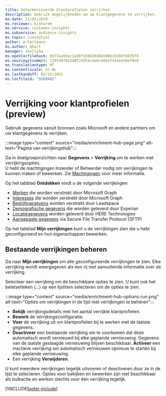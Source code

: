```yaml
---
title: Geharmoniseerde klantprofielen verrijken
description: Gebruik mogelijkheden om uw klantgegevens te verrijken.
ms.date: 11/02/2020
ms.reviewer: kishorem
ms.service: customer-insights
ms.subservice: audience-insights
ms.topic: conceptual
author: m-hartmann
ms.author: mhart
manager: shellyha
ms.openlocfilehash: 6b73aa93ec1a98f2b8d20d02e88bc6304f887078
ms.sourcegitcommit: 139548f8a2d0f24d54c4a6c404a743eeeb8ef8e0
ms.translationtype: HT
ms.contentlocale: nl-NL
ms.lasthandoff: 02/15/2021
ms.locfileid: "5269462"
---
```

# <a name="enrichment-for-customer-profiles-preview"></a>Verrijking voor klantprofielen (preview)

Gebruik gegevens vanuit bronnen zoals Microsoft en andere partners om uw klantgegevens te verrijken.

:::image type="content" source="media/enrichment-hub-page.png" alt-text="Pagina van verrijkingshub":::

Ga in doelgroepinzichten naar **Gegevens** > **Verrijking** om te werken met verrijkingsopties.    
U hebt de machtigingen Inzender of Beheerder nodig om verrijkingen te kunnen maken of bewerken. Zie [Machtigingen](permissions.md) voor meer informatie.

Op het tabblad **Ontdekken** vindt u de volgende verrijkingen:

- [Merken](enrichment-microsoft-graph.md) die worden verstrekt door Microsoft Graph
- [Interesses](enrichment-microsoft-graph.md) die worden verstrekt door Microsoft Graph
- [Bedrijfsgegevens](enrichment-leadspace.md) worden verstrekt door Leadspace
- [Demografische gegevens](enrichment-experian.md) die worden geleverd door Experian
- [Locatiegegevens](enrichment-here.md) worden geleverd door HERE Technologies
- [Aangepaste gegevens](enrichment-SFTP-custom-import.md) via Secure File Transfer Protocol (SFTP)

Op het tabblad **Mijn verrijkingen** kunt u de verrijkingen zien die u hebt geconfigureerd en hun eigenschappen bewerken.

## <a name="manage-existing-enrichments"></a>Bestaande verrijkingen beheren

Ga naar **Mijn verrijkingen** om alle geconfigureerde verrijkingen te zien. Elke verrijking wordt weergegeven als een rij met aanvullende informatie over de verrijking.

Selecteer een verrijking om de beschikbare opties te zien. U kunt ook het beletselteken (...) op een lijstitem selecteren om de opties te zien.

:::image type="content" source="media/enrichment-hub-options-run.png" alt-text="Opties om verrijkingen in de lijst met verrijkingen te beheren":::

- **Bekijk** verrijkingsdetails met het aantal verrijkte klantprofielen.
- **Bewerk** de verrijkingsconfiguratie.
- **Voer** de verrijking uit om klantprofielen bij te werken met de laatste gegevens.
- **Deactiveer** een bestaande verrijking om te voorkomen dat deze automatisch wordt vernieuwd bij elke geplande vernieuwing. Gegevens van de laatste geslaagde vernieuwing blijven beschikbaar. **Activeer** een inactieve verrijking om automatisch vernieuwen opnieuw te starten bij elke geplande vernieuwing.
- Een verrijking **Verwijderen**.

U kunt meerdere verrijkingen tegelijk uitvoeren of deactiveren door ze in de lijst te selecteren. Opties voor bekijken en bewerken zijn niet beschikbaar als bulkactie en werken slechts voor één verrijking tegelijk.


[!INCLUDE[footer-include](../includes/footer-banner.md)]